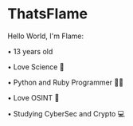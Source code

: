 # ThatsFlame

Hello World, I'm Flame: 

• 13 years old 

• Love Science 🧬

• Python and Ruby Programmer 🐍💎

• Love OSINT 🔎

• Studying CyberSec and Crypto 💻
